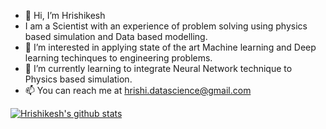 - 👋 Hi, I’m Hrishikesh
- I am a Scientist with an experience of problem solving using physics based simulation and Data based modelling.
- 👀 I’m interested in applying state of the art Machine learning and Deep learning techinques to engineering problems.
- 🌱 I’m currently learning to integrate Neural Network technique to Physics based simulation.
- 📫 You can reach me at hrishi.datascience@gmail.com

[![Hrishikesh's github stats](https://github-readme-stats.vercel.app/api?username=Hrishi-DataScience&count_private=true&show_icons=true&theme=radical&hide_rank=false)](https://github.com/Hrishi-DataScience/github-readme-stats)

<!---
Hrishi-DataScience/Hrishi-DataScience is a ✨ special ✨ repository because its `README.md` (this file) appears on your GitHub profile.
You can click the Preview link to take a look at your changes.
--->
